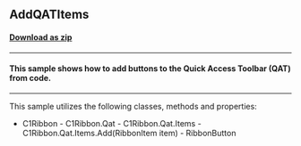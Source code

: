 ## AddQATItems
#### [Download as zip](https://minhaskamal.github.io/DownGit/#/home?url=https://github.com/GrapeCity/ComponentOne-WinForms-Samples/tree/master/NetFramework\C1.Win.Ribbon\VB\AddQatItems)
____
#### This sample shows how to add buttons to the Quick Access Toolbar (QAT) from code.
____
This sample utilizes the following classes, methods and properties: 

- C1Ribbon - C1Ribbon.Qat - C1Ribbon.Qat.Items - C1Ribbon.Qat.Items.Add(RibbonItem item) - RibbonButton